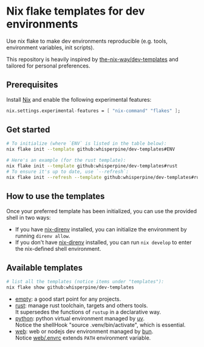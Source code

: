 # Nix flake templates for dev environments

Use nix flake to make dev environments reproducible
(e.g. tools, environment variables, init scripts).

This repository is heavily inspired by [the-nix-way/dev-templates](https://github.com/the-nix-way/dev-templates)
and tailored for personal preferences.

## Prerequisites

Install [Nix](https://nixos.org/download/)
and enable the following experimental features:

```nix
nix.settings.experimental-features = [ "nix-command" "flakes" ];
```

## Get started

```sh
# To initialize (where `ENV` is listed in the table below):
nix flake init --template github:whisperpine/dev-templates#ENV

# Here's an example (for the rust template):
nix flake init --template github:whisperpine/dev-templates#rust
# To ensure it's up to date, use `--refresh`:
nix flake init --refresh --template github:whisperpine/dev-templates#rust
```

## How to use the templates

Once your preferred template has been initialized,
you can use the provided shell in two ways:

- If you have [nix-direnv](https://github.com/nix-community/nix-direnv) installed,
  you can initialize the environment by running `direnv allow`.
- If you don't have [nix-direnv](https://github.com/nix-community/nix-direnv) installed,
  you can run `nix develop` to enter the nix-defined shell environment.

## Available templates

```sh
# list all the templates (notice items under "templates"):
nix flake show github:whisperpine/dev-templates
```

- [empty](./empty/): a good start point for any projects.
- [rust](./rust/): manage rust toolchain, targets and others tools.\
  It supersedes the functions of `rustup` in a declarative way.
- [python](./python/): python virtual environment managed by [uv](https://github.com/astral-sh/uv).\
  Notice the shellHook "source .venv/bin/activate", which is essential.
- [web](./web/): web or nodejs dev environment managed by [bun](https://github.com/oven-sh/bun).\
  Notice [web/.envrc](./web/.envrc) extends `PATH` environment variable.
